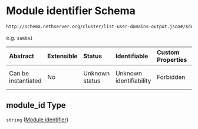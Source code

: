 # Module identifier Schema

```txt
http://schema.nethserver.org/cluster/list-user-domains-output.json#/$defs/unconfigured-provider/properties/module_id
```

e.g. `samba1`

| Abstract            | Extensible | Status         | Identifiable            | Custom Properties | Additional Properties | Access Restrictions | Defined In                                                                                     |
| :------------------ | :--------- | :------------- | :---------------------- | :---------------- | :-------------------- | :------------------ | :--------------------------------------------------------------------------------------------- |
| Can be instantiated | No         | Unknown status | Unknown identifiability | Forbidden         | Allowed               | none                | [list-user-domains-output.json*](cluster/list-user-domains-output.json "open original schema") |

## module_id Type

`string` ([Module identifier](list-user-domains-output-defs-unconfigured-provider-properties-module-identifier.md))
